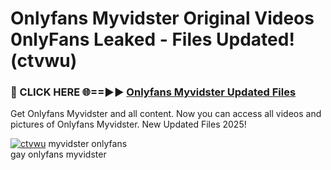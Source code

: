 # Onlyfans Myvidster Original Videos 0nlyFans Leaked - Files Updated! (ctvwu)

<h3>🔴 CLICK HERE 🌐==►► <a href="https://tinyurl.com/3hn5wdd3" rel="nofollow">Onlyfans Myvidster Updated Files</a></h3>

Get Onlyfans Myvidster and all content. Now you can access all videos and pictures of Onlyfans Myvidster. New Updated Files 2025!

[![ctvwu](https://i.imgur.com/4HnBqBT.gif)](https://tinyurl.com/3hn5wdd3)
myvidster onlyfans<br>
gay onlyfans myvidster